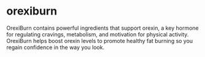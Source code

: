 # orexiburn
 OrexiBurn contains powerful ingredients that support orexin, a key hormone for regulating cravings, metabolism, and motivation for physical activity. OrexiBurn helps boost orexin levels to promote healthy fat burning so you regain confidence in the way you look. 
